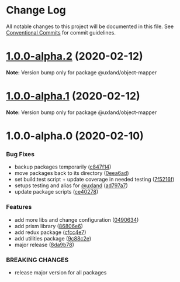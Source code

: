 # Change Log

All notable changes to this project will be documented in this file.
See [Conventional Commits](https://conventionalcommits.org) for commit guidelines.

# [1.0.0-alpha.2](https://github.com/uxland/uxland/compare/@uxland/object-mapper@1.0.0-alpha.1...@uxland/object-mapper@1.0.0-alpha.2) (2020-02-12)

**Note:** Version bump only for package @uxland/object-mapper





# [1.0.0-alpha.1](https://github.com/uxland/uxland/compare/@uxland/object-mapper@1.0.0-alpha.0...@uxland/object-mapper@1.0.0-alpha.1) (2020-02-12)

**Note:** Version bump only for package @uxland/object-mapper





# 1.0.0-alpha.0 (2020-02-10)


### Bug Fixes

* backup packages temporarily ([c847f14](https://github.com/uxland/uxland/commit/c847f142017fe0e82aa1878eac8f5b85f53e1a64))
* move packages back to its directory ([0eea6ad](https://github.com/uxland/uxland/commit/0eea6adfd92ba174c19df1314232f85aa8b58af2))
* set build:test script + update coverage in needed testing ([7f5216f](https://github.com/uxland/uxland/commit/7f5216fc89a02ac321b28beefee390ef8a920198))
* setups testing and alias for [@uxland](https://github.com/uxland) ([ad797a7](https://github.com/uxland/uxland/commit/ad797a7538352ea350c732dad118a4e0db7b9923))
* update package scripts ([ce40278](https://github.com/uxland/uxland/commit/ce40278a3b156eda210e3918d7fb54e3ee1190bc))


### Features

* add more libs and change configuration ([0490634](https://github.com/uxland/uxland/commit/04906342ddbeebeb8c845fe89bfb4daf91ecf106))
* add prism library ([86806e6](https://github.com/uxland/uxland/commit/86806e64e5db580871883b144361b10cf5dbe0d2))
* add redux package ([cfcc4e7](https://github.com/uxland/uxland/commit/cfcc4e7f2b73f94658157bdd62f07f7355361183))
* add utilities package ([9c88c2e](https://github.com/uxland/uxland/commit/9c88c2e5bf7e97bda89999d9ee3deaee9738f65f))
* major release ([8da9b78](https://github.com/uxland/uxland/commit/8da9b78b9bbf4965feaeaa583f39e5ede9374d5a))


### BREAKING CHANGES

* release major version for all packages
